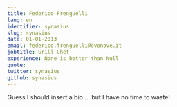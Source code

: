 ```yaml
---
title: Federico Frenguelli
lang: en
identifier: synasius
slug: synasius
date: 01-01-2013
email: federico.frenguelli@evonove.it
jobtitle: Grill Chef
experience: None is better than Null
quote: 
twitter: synasius
github: synasius
---
```


Guess I should insert a bio ... but I have no time to waste!
